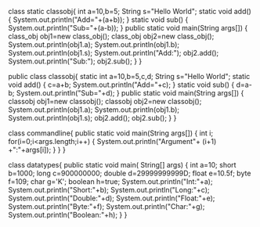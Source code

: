 class static classobj{
int a=10,b=5;
String s="Hello World";
static void add()
{
System.out.println("Add="+(a+b));
}
static void sub()
{
System.out.println("Sub="+(a-b));
}
public static void main(String args[])
{
class_obj obj1=new class_obj();
class_obj obj2=new class_obj();
System.out.println(obj1.a);
System.out.println(obj1.b);
System.out.println(obj1.s);
System.out.println("Add:");
obj2.add();
System.out.println("Sub:");
obj2.sub();
}
}



public class classobj{
static int a=10,b=5,c,d;
String s="Hello World";
static void add()
{
c=a+b;
System.out.println("Add="+c);
}
static void sub()
{
d=a-b;
System.out.println("Sub="+d);
}
public static void main(String args[])
{
classobj obj1=new classobj();
classobj obj2=new classobj();
System.out.println(obj1.a);
System.out.println(obj1.b);
System.out.println(obj1.s);
obj2.add();
obj2.sub();
}
}


class commandline{
public static void main(String args[])
{
int i;
for(i=0;i<args.length;i++)
{
System.out.println("Argument"+ (i+1) +":"+args[i]);
}
}
}

class datatypes{
public static void main( String[] args)
{
	int a=10;
	short b=1000;
	long c=900000000;
	double d=29999999999D;
	float e=10.5f;
	byte f=109;
	char g='K';
	boolean h=true;
	System.out.println("Int:"+a);
	System.out.println("Short:"+b);
	System.out.println("Long:"+c);
	System.out.println("Double:"+d);
	System.out.println("Float:"+e);
	System.out.println("Byte:"+f);
	System.out.println("Char:"+g);
	System.out.println("Boolean:"+h);
}
}

